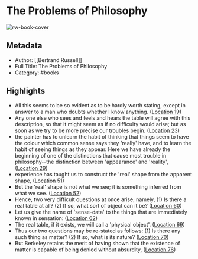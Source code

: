 # The Problems of Philosophy

![rw-book-cover](https://images-na.ssl-images-amazon.com/images/I/51rCQbJnTRL._SL200_.jpg)

## Metadata
- Author: [[Bertrand Russell]]
- Full Title: The Problems of Philosophy
- Category: #books

## Highlights
- All this seems to be so evident as to be hardly worth stating, except in answer to a man who doubts whether I know anything. ([Location 19](https://readwise.io/to_kindle?action=open&asin=B000JQUFSM&location=19))
- Any one else who sees and feels and hears the table will agree with this description, so that it might seem as if no difficulty would arise; but as soon as we try to be more precise our troubles begin. ([Location 23](https://readwise.io/to_kindle?action=open&asin=B000JQUFSM&location=23))
- the painter has to unlearn the habit of thinking that things seem to have the colour which common sense says they 'really' have, and to learn the habit of seeing things as they appear. Here we have already the beginning of one of the distinctions that cause most trouble in philosophy--the distinction between 'appearance' and 'reality', ([Location 29](https://readwise.io/to_kindle?action=open&asin=B000JQUFSM&location=29))
- experience has taught us to construct the 'real' shape from the apparent shape, ([Location 51](https://readwise.io/to_kindle?action=open&asin=B000JQUFSM&location=51))
- But the 'real' shape is not what we see; it is something inferred from what we see. ([Location 52](https://readwise.io/to_kindle?action=open&asin=B000JQUFSM&location=52))
- Hence, two very difficult questions at once arise; namely, (1) Is there a real table at all? (2) If so, what sort of object can it be? ([Location 60](https://readwise.io/to_kindle?action=open&asin=B000JQUFSM&location=60))
- Let us give the name of 'sense-data' to the things that are immediately known in sensation: ([Location 62](https://readwise.io/to_kindle?action=open&asin=B000JQUFSM&location=62))
- The real table, if it exists, we will call a 'physical object'. ([Location 69](https://readwise.io/to_kindle?action=open&asin=B000JQUFSM&location=69))
- Thus our two questions may be re-stated as follows: (1) Is there any such thing as matter? (2) If so, what is its nature? ([Location 70](https://readwise.io/to_kindle?action=open&asin=B000JQUFSM&location=70))
- But Berkeley retains the merit of having shown that the existence of matter is capable of being denied without absurdity, ([Location 76](https://readwise.io/to_kindle?action=open&asin=B000JQUFSM&location=76))
